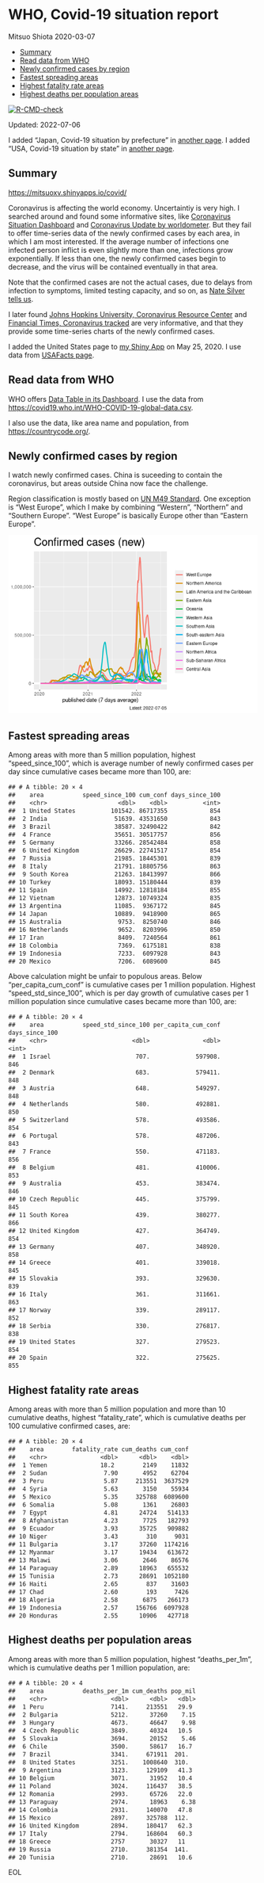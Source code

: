 WHO, Covid-19 situation report
================
Mitsuo Shiota
2020-03-07

-   [Summary](#summary)
-   [Read data from WHO](#read-data-from-who)
-   [Newly confirmed cases by region](#newly-confirmed-cases-by-region)
-   [Fastest spreading areas](#fastest-spreading-areas)
-   [Highest fatality rate areas](#highest-fatality-rate-areas)
-   [Highest deaths per population
    areas](#highest-deaths-per-population-areas)

<!-- badges: start -->

[![R-CMD-check](https://github.com/mitsuoxv/covid/actions/workflows/R-CMD-check.yaml/badge.svg)](https://github.com/mitsuoxv/covid/actions/workflows/R-CMD-check.yaml)
<!-- badges: end -->

Updated: 2022-07-06

I added “Japan, Covid-19 situation by prefecture” in [another
page](Japan.md). I added “USA, Covid-19 situation by state” in [another
page](USA.md).

## Summary

<https://mitsuoxv.shinyapps.io/covid/>

Coronavirus is affecting the world economy. Uncertaintiy is very high. I
searched around and found some informative sites, like [Coronavirus
Situation
Dashboard](https://who.maps.arcgis.com/apps/opsdashboard/index.html#/c88e37cfc43b4ed3baf977d77e4a0667)
and [Coronavirus Update by
worldometer](https://www.worldometers.info/coronavirus/). But they fail
to offer time-series data of the newly confirmed cases by each area, in
which I am most interested. If the average number of infections one
infected person inflict is even slightly more than one, infections grow
exponentially. If less than one, the newly confirmed cases begin to
decrease, and the virus will be contained eventually in that area.

Note that the confirmed cases are not the actual cases, due to delays
from infection to symptoms, limited testing capacity, and so on, as
[Nate Silver tells
us](https://fivethirtyeight.com/features/coronavirus-case-counts-are-meaningless/).

I later found [Johns Hopkins University, Coronavirus Resource
Center](https://coronavirus.jhu.edu/) and [Financial Times, Coronavirus
tracked](https://www.ft.com/content/a26fbf7e-48f8-11ea-aeb3-955839e06441)
are very informative, and that they provide some time-series charts of
the newly confirmed cases.

I added the United States page to [my Shiny
App](https://mitsuoxv.shinyapps.io/covid/) on May 25, 2020. I use data
from [USAFacts
page](https://usafacts.org/visualizations/coronavirus-covid-19-spread-map/).

## Read data from WHO

WHO offers [Data Table in its Dashboard](https://covid19.who.int/table).
I use the data from
<https://covid19.who.int/WHO-COVID-19-global-data.csv>.

I also use the data, like area name and population, from
<https://countrycode.org/>.

## Newly confirmed cases by region

I watch newly confirmed cases. China is suceeding to contain the
coronavirus, but areas outside China now face the challenge.

Region classification is mostly based on [UN M49
Standard](https://unstats.un.org/unsd/methodology/m49/). One exception
is “West Europe”, which I make by combining “Western”, “Northern” and
“Southern Europe”. “West Europe” is basically Europe other than “Eastern
Europe”.

![](README_files/figure-gfm/chart-1.png)<!-- -->

## Fastest spreading areas

Among areas with more than 5 million population, highest
“speed_since_100”, which is average number of newly confirmed cases per
day since cumulative cases became more than 100, are:

    ## # A tibble: 20 × 4
    ##    area           speed_since_100 cum_conf days_since_100
    ##    <chr>                    <dbl>    <dbl>          <int>
    ##  1 United States          101542. 86717355            854
    ##  2 India                   51639. 43531650            843
    ##  3 Brazil                  38587. 32490422            842
    ##  4 France                  35651. 30517757            856
    ##  5 Germany                 33266. 28542484            858
    ##  6 United Kingdom          26629. 22741517            854
    ##  7 Russia                  21985. 18445301            839
    ##  8 Italy                   21791. 18805756            863
    ##  9 South Korea             21263. 18413997            866
    ## 10 Turkey                  18093. 15180444            839
    ## 11 Spain                   14992. 12818184            855
    ## 12 Vietnam                 12873. 10749324            835
    ## 13 Argentina               11085.  9367172            845
    ## 14 Japan                   10889.  9418900            865
    ## 15 Australia                9753.  8250740            846
    ## 16 Netherlands              9652.  8203996            850
    ## 17 Iran                     8409.  7240564            861
    ## 18 Colombia                 7369.  6175181            838
    ## 19 Indonesia                7233.  6097928            843
    ## 20 Mexico                   7206.  6089600            845

Above calculation might be unfair to populous areas. Below
“per_capita_cum_conf” is cumulative cases per 1 million population.
Highest “speed_std_since_100”, which is per day growth of cumulative
cases per 1 million population since cumulative cases became more than
100, are:

    ## # A tibble: 20 × 4
    ##    area           speed_std_since_100 per_capita_cum_conf days_since_100
    ##    <chr>                        <dbl>               <dbl>          <int>
    ##  1 Israel                        707.             597908.            846
    ##  2 Denmark                       683.             579411.            848
    ##  3 Austria                       648.             549297.            848
    ##  4 Netherlands                   580.             492881.            850
    ##  5 Switzerland                   578.             493586.            854
    ##  6 Portugal                      578.             487206.            843
    ##  7 France                        550.             471183.            856
    ##  8 Belgium                       481.             410006.            853
    ##  9 Australia                     453.             383474.            846
    ## 10 Czech Republic                445.             375799.            845
    ## 11 South Korea                   439.             380277.            866
    ## 12 United Kingdom                427.             364749.            854
    ## 13 Germany                       407.             348920.            858
    ## 14 Greece                        401.             339018.            845
    ## 15 Slovakia                      393.             329630.            839
    ## 16 Italy                         361.             311661.            863
    ## 17 Norway                        339.             289117.            852
    ## 18 Serbia                        330.             276817.            838
    ## 19 United States                 327.             279523.            854
    ## 20 Spain                         322.             275625.            855

## Highest fatality rate areas

Among areas with more than 5 million population and more than 10
cumulative deaths, highest “fatality_rate”, which is cumulative deaths
per 100 cumulative confirmed cases, are:

    ## # A tibble: 20 × 4
    ##    area        fatality_rate cum_deaths cum_conf
    ##    <chr>               <dbl>      <dbl>    <dbl>
    ##  1 Yemen               18.2        2149    11832
    ##  2 Sudan                7.90       4952    62704
    ##  3 Peru                 5.87     213551  3637529
    ##  4 Syria                5.63       3150    55934
    ##  5 Mexico               5.35     325788  6089600
    ##  6 Somalia              5.08       1361    26803
    ##  7 Egypt                4.81      24724   514133
    ##  8 Afghanistan          4.23       7725   182793
    ##  9 Ecuador              3.93      35725   909882
    ## 10 Niger                3.43        310     9031
    ## 11 Bulgaria             3.17      37260  1174216
    ## 12 Myanmar              3.17      19434   613672
    ## 13 Malawi               3.06       2646    86576
    ## 14 Paraguay             2.89      18963   655532
    ## 15 Tunisia              2.73      28691  1052180
    ## 16 Haiti                2.65        837    31603
    ## 17 Chad                 2.60        193     7426
    ## 18 Algeria              2.58       6875   266173
    ## 19 Indonesia            2.57     156766  6097928
    ## 20 Honduras             2.55      10906   427718

## Highest deaths per population areas

Among areas with more than 5 million population, highest
“deaths_per_1m”, which is cumulative deaths per 1 million population,
are:

    ## # A tibble: 20 × 4
    ##    area           deaths_per_1m cum_deaths pop_mil
    ##    <chr>                  <dbl>      <dbl>   <dbl>
    ##  1 Peru                   7141.     213551   29.9 
    ##  2 Bulgaria               5212.      37260    7.15
    ##  3 Hungary                4673.      46647    9.98
    ##  4 Czech Republic         3849.      40324   10.5 
    ##  5 Slovakia               3694.      20152    5.46
    ##  6 Chile                  3500.      58617   16.7 
    ##  7 Brazil                 3341.     671911  201.  
    ##  8 United States          3251.    1008640  310.  
    ##  9 Argentina              3123.     129109   41.3 
    ## 10 Belgium                3071.      31952   10.4 
    ## 11 Poland                 3024.     116437   38.5 
    ## 12 Romania                2993.      65726   22.0 
    ## 13 Paraguay               2974.      18963    6.38
    ## 14 Colombia               2931.     140070   47.8 
    ## 15 Mexico                 2897.     325788  112.  
    ## 16 United Kingdom         2894.     180417   62.3 
    ## 17 Italy                  2794.     168604   60.3 
    ## 18 Greece                 2757       30327   11   
    ## 19 Russia                 2710.     381354  141.  
    ## 20 Tunisia                2710.      28691   10.6

EOL
